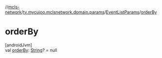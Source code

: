 //[mcls-network](../../../index.md)/[tv.mycujoo.mclsnetwork.domain.params](../index.md)/[EventListParams](index.md)/[orderBy](order-by.md)

# orderBy

[androidJvm]\
val [orderBy](order-by.md): [String](https://kotlinlang.org/api/latest/jvm/stdlib/kotlin/-string/index.html)? = null

